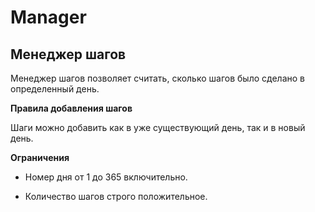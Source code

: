 # Manager

## Менеджер шагов

Менеджер шагов позволяет считать, сколько шагов было сделано в определенный день.

**Правила добавления шагов**

Шаги можно добавить как в уже существующий день, так и в новый день.

**Ограничения**

* Номер дня от 1 до 365 включительно.

* Количество шагов строго положительное.

